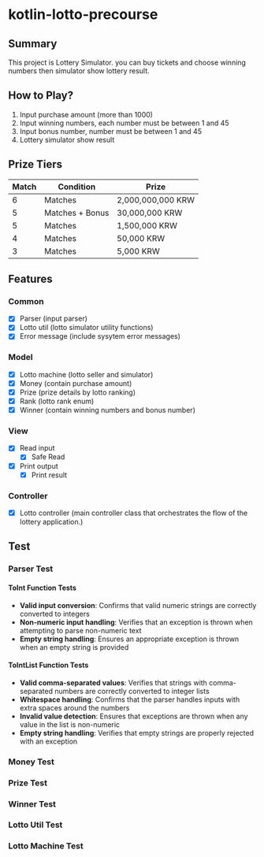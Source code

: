 # kotlin-lotto-precourse

## Summary

This project is Lottery Simulator.
you can buy tickets and choose winning numbers then simulator show lottery result.

## How to Play?

1. Input purchase amount (more than 1000)
2. Input winning numbers, each number must be between 1 and 45
3. Input bonus number, number must be between 1 and 45
4. Lottery simulator show result

## Prize Tiers

| Match | Condition       | Prize             |
| ----- | --------------- | ----------------- |
| 6     | Matches         | 2,000,000,000 KRW |
| 5     | Matches + Bonus | 30,000,000 KRW    |
| 5     | Matches         | 1,500,000 KRW     |
| 4     | Matches         | 50,000 KRW        |
| 3     | Matches         | 5,000 KRW         |

## Features

### Common

- [x] Parser (input parser)
- [x] Lotto util (lotto simulator utility functions)
- [x] Error message (include sysytem error messages)

### Model

- [x] Lotto machine (lotto seller and simulator)
- [x] Money (contain purchase amount)
- [x] Prize (prize details by lotto ranking)
- [x] Rank (lotto rank enum)
- [x] Winner (contain winning numbers and bonus number)

### View

- [x] Read input
  - [x] Safe Read
- [x] Print output
  - [x] Print result

### Controller

- [x] Lotto controller (main controller class that orchestrates the flow of the lottery application.)

## Test

### Parser Test

#### ToInt Function Tests

- **Valid input conversion**: Confirms that valid numeric strings are correctly converted to integers
- **Non-numeric input handling**: Verifies that an exception is thrown when attempting to parse non-numeric text
- **Empty string handling**: Ensures an appropriate exception is thrown when an empty string is provided

#### ToIntList Function Tests

- **Valid comma-separated values**: Verifies that strings with comma-separated numbers are correctly converted to integer lists
- **Whitespace handling**: Confirms that the parser handles inputs with extra spaces around the numbers
- **Invalid value detection**: Ensures that exceptions are thrown when any value in the list is non-numeric
- **Empty string handling**: Verifies that empty strings are properly rejected with an exception

### Money Test

### Prize Test

### Winner Test

### Lotto Util Test

### Lotto Machine Test

